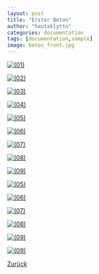 ```yaml
---
layout: post
title: "Erster Beton"
author: "hautaklyttn"
categories: documentation
tags: [documentation,sample]
image: beton_front.jpg
---
```


<a href="../assets/img/beton_front.jpg" data-lightbox="Beton" data-title="">![(01)](../assets/img/beton_front.jpg)</a>

<a href="../assets/img/13_08_2019_(2).jpg" data-lightbox="Beton" data-title="">![(02)](../assets/img/13_08_2019_(2).jpg)</a>

<a href="../assets/img/13_08_2019_(3).jpg" data-lightbox="Beton" data-title="">![(03)](../assets/img/13_08_2019_(3).jpg)</a>

<a href="../assets/img/13_08_2019_(4).jpg" data-lightbox="Beton" data-title="">![(04)](../assets/img/13_08_2019_(4).jpg)</a>

<a href="../assets/img/13_08_2019_(5).jpg" data-lightbox="Beton" data-title="">![(05)](../assets/img/13_08_2019_(5).jpg)</a>

<a href="../assets/img/13_08_2019_(6).jpg" data-lightbox="Beton" data-title="">![(06)](../assets/img/13_08_2019_(6).jpg)</a>

<a href="../assets/img/13_08_2019_(7).jpg" data-lightbox="Beton" data-title="">![(07)](../assets/img/13_08_2019_(7).jpg)</a>

<a href="../assets/img/13_08_2019_(8).jpg" data-lightbox="Beton" data-title="">![(08)](../assets/img/13_08_2019_(8).jpg)</a>

<a href="../assets/img/13_08_2019_(9).jpg" data-lightbox="Beton" data-title="">![(09)](../assets/img/13_08_2019_(9).jpg)</a>

<a href="../assets/img/13_08_2019_(10).jpg" data-lightbox="Beton" data-title="">![(05)](../assets/img/13_08_2019_(10).jpg)</a>

<a href="../assets/img/13_08_2019_(11).jpg" data-lightbox="Beton" data-title="">![(06)](../assets/img/13_08_2019_(11).jpg)</a>

<a href="../assets/img/13_08_2019_(12).jpg" data-lightbox="Beton" data-title="">![(07)](../assets/img/13_08_2019_(12).jpg)</a>

<a href="../assets/img/13_08_2019_(13).jpg" data-lightbox="Beton" data-title="">![(08)](../assets/img/13_08_2019_(13).jpg)</a>

<a href="../assets/img/13_08_2019_(14).jpg" data-lightbox="Beton" data-title="">![(09)](../assets/img/13_08_2019_(14).jpg)</a>

<a href="../assets/img/13_08_2019_(1).jpg" data-lightbox="Beton" data-title="">![(09)](../assets/img/13_08_2019_(1).jpg)</a>

[Zurück](/hausblog)  
